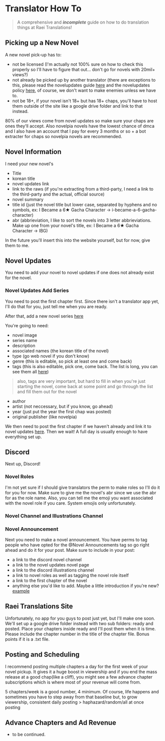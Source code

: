 # Translator How To

> A comprehensive and **_incomplete_** guide on how to do translation things at Raei Translations!

## Picking up a New Novel

A new novel pick-up has to: 

- not be licensed (I'm actually not 100% sure on how to check this properly so I'll have to figure that out... don't go for novels with 20mil+ views?)
- not already be picked up by another translator (there are exceptions to this, please read the novelupdates guide [here](https://www.novelupdatesforum.com/threads/how-does-novel-updates-work.21477/) and the novelupdates policy [here](https://www.novelupdates.com/nu-policy/), of course, we don't want to make enemies unless we have to.
- not be 18+, if your novel isn't 18+ but has 18+ chaps, you'll have to host them outside of the site like a google drive folder and link to that instead.

80% of our views come from novel updates so make sure your chaps are ones they'll accept. Also novelpia novels have the lowest chance of dmca and I also have an account that I pay for every 3 months or so + a bot extracter for chaps so novelpia novels are recommended.

## Novel Information

I need your new novel's
- Title
- korean title
- novel updates link
- link to the raws (if you're extracting from a third-party, I need a link to the third-party and the actual, official source)
- novel summary
- title id (just the novel title but lower case, separated by hyphens and no symbols, ex: I Became a 6★ Gacha Character -> i-became-a-6-gacha-character)
- abr (abbrieviation, I like to sort the novels into 3 letter abbrieviations. Make up one from your novel's title, ex: I Became a 6★ Gacha Character -> IBG)

In the future you'll insert this into the website yourself, but for now, give them to me.

## Novel Updates

You need to add your novel to novel updates if one does not already exist for the novel.

### Novel Updates Add Series

You need to post the first chapter first. Since there isn't a translator app yet, I'll do that for you, just tell me when you are ready. 

After that, add a new novel series [here](https://www.novelupdates.com/add-series/)

You're going to need:
- novel image
- series name
- description
- associated names (the korean title of the novel)
- type (go web novel if you don't know)
- genre (this is editable, so pick at least one and come back)
- tags (this is also editable, pick one, come back. The list is long, you can see them all [here](https://www.novelupdates.com/list-tags/?limit=all&st=1&sort=abc&order=asc))
> also, tags are very important, but hard to fill in when you're just starting the novel, come back at some point and go through the list and fill them out for the novel
- author
- artist (not neccessary, but if you know, go ahead)
- year (just put the year the first chap was posted)
- original publisher (like novelpia)

We then need to post the first chapter if we haven't already and link it to novel updates [here](https://www.novelupdates.com/add-release/). Then we wait! A full day is usually enough to have everything set up.

## Discord

Next up, Discord!

### Novel Roles

I'm not yet sure if I should give translators the perm to make roles so I'll do it for you for now. Make sure to give me the novel's abr since we use the abr for as the role name. Also, you can tell me the emoji you want associated with the novel role if you care. System emojis only unfortunately.

### Novel Channel and Illustrations Channel


### Novel Announcement

Next you need to make a novel announcement. You have perms to tag people who have opted for the @Novel Announcements tag so go right ahead and do it for your post. Make sure to include in your post:
- a link to the discord novel channel
- a link to the novel updates novel page
- a link to the discord illustrations channel
- a link to novel roles as well as tagging the novel role itself
- a link to the first chapter of the novel
- anything else you'd like to add. Maybe a little introduction if you're new?
[example](/novelAnnouncement.png)

## Raei Translations Site
Unfortunately, no app for you guys to post just yet, but I'll make one soon. We'll set up a google drive folder instead with two sub folders: ready and posted. Place your chapters inside ready and I'll post them when it is time. Please include the chapter number in the title of the chapter file. Bonus points if it is a .txt file.

## Posting and Scheduling

I recommend posting multiple chapters a day for the first week of your novel pickup. It gives it a huge boost in viewership and if you end the mass release at a good chap(like a cliff), you might see a few advance chapter subscriptions which is where most of your revenue will come from. 

5 chapters/week is a good number, 4 minimum. Of course, life happens and sometimes you have to step away from that baseline but, to grow viewership, consistent daily posting > haphazard/random/all at once posting

## Advance Chapters and Ad Revenue

- to be continued.
